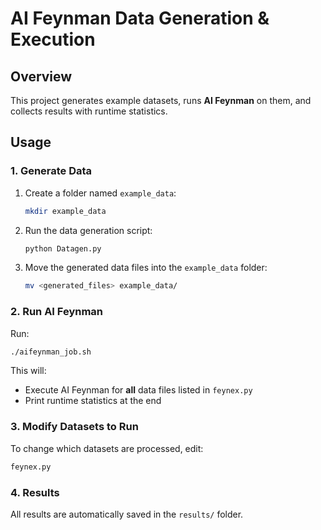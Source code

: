 # AI Feynman Data Generation & Execution

## Overview
This project generates example datasets, runs **AI Feynman** on them, and collects results with runtime statistics.

## Usage

### 1. Generate Data
1. Create a folder named `example_data`:
   ```bash
   mkdir example_data
   ```
2. Run the data generation script:
   ```bash
   python Datagen.py
   ```
3. Move the generated data files into the `example_data` folder:
   ```bash
   mv <generated_files> example_data/
   ```

### 2. Run AI Feynman
Run:
```bash
./aifeynman_job.sh
```
This will:
- Execute AI Feynman for **all** data files listed in `feynex.py`
- Print runtime statistics at the end

### 3. Modify Datasets to Run
To change which datasets are processed, edit:
```bash
feynex.py
```

### 4. Results
All results are automatically saved in the `results/` folder.
